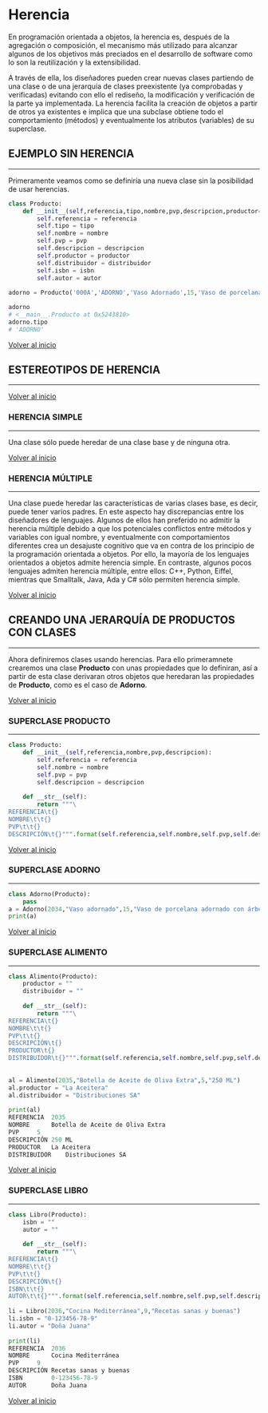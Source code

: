 # Herencia

En programación orientada a objetos, la herencia es, después de la agregación o composición, el mecanismo más utilizado para alcanzar algunos de los objetivos más preciados en el desarrollo de software como lo son la reutilización y la extensibilidad. 

A través de ella, los diseñadores pueden crear nuevas clases partiendo de una clase o de una jerarquía de clases preexistente (ya comprobadas y verificadas) evitando con ello el rediseño, la modificación y verificación de la parte ya implementada. La herencia facilita la creación de objetos a partir de otros ya existentes e implica que una subclase obtiene todo el comportamiento (métodos) y eventualmente los atributos (variables) de su superclase.

## EJEMPLO SIN HERENCIA

---------------------------------------------------------------------------

Primeramente veamos como se definiría una nueva clase sin la posibilidad de usar herencias.

```python
class Producto:
    def __init__(self,referencia,tipo,nombre,pvp,descripcion,productor=None,distribuidor=None,isbn=None,autor=None):
        self.referencia = referencia
        self.tipo = tipo
        self.nombre = nombre
        self.pvp = pvp
        self.descripcion = descripcion
        self.productor = productor
        self.distribuidor = distribuidor
        self.isbn = isbn
        self.autor = autor
        
adorno = Producto('000A','ADORNO','Vaso Adornado',15,'Vaso de porcelana con dibujos')   

adorno
# <__main__.Producto at 0x5243810>
adorno.tipo
# 'ADORNO'
```

[Volver al inicio](#-herencia)

## ESTEREOTIPOS DE HERENCIA

---------------------------------------------------------------------------

[Volver al inicio](#-herencia)

### HERENCIA SIMPLE

---------------------------------------------------------------------------

Una clase sólo puede heredar de una clase base y de ninguna otra.

[Volver al inicio](#-herencia)

### HERENCIA MÚLTIPLE

---------------------------------------------------------------------------

Una clase puede heredar las características de varias clases base, es decir, puede tener varios padres. En este aspecto hay discrepancias entre los diseñadores de lenguajes. Algunos de ellos han preferido no admitir la herencia múltiple debido a que los potenciales conflictos entre métodos y variables con igual nombre, y eventualmente con comportamientos diferentes crea un desajuste cognitivo que va en contra de los principio de la programación orientada a objetos. Por ello, la mayoría de los lenguajes orientados a objetos admite herencia simple. En contraste, algunos pocos lenguajes admiten herencia múltiple, entre ellos: C++, Python, Eiffel, mientras que Smalltalk, Java, Ada y C# sólo permiten herencia simple.

[Volver al inicio](#-herencia)

## CREANDO UNA JERARQUÍA DE PRODUCTOS CON CLASES

---------------------------------------------------------------------------

Ahora definiremos clases usando herencias. Para ello primeramnete crearemos una clase **Producto** con unas propiedades que lo definiran, así a partir de esta clase derivaran otros objetos que heredaran las propiedades de **Producto**, como es el caso de **Adorno**.

[Volver al inicio](#-herencia)

### SUPERCLASE PRODUCTO

---------------------------------------------------------------------------

```python
class Producto:
    def __init__(self,referencia,nombre,pvp,descripcion):
        self.referencia = referencia
        self.nombre = nombre
        self.pvp = pvp
        self.descripcion = descripcion
        
    def __str__(self):
        return """\
REFERENCIA\t{}
NOMBRE\t\t{}
PVP\t\t{}
DESCRIPCIÓN\t{}""".format(self.referencia,self.nombre,self.pvp,self.descripcion)
```

[Volver al inicio](#-herencia)

### SUPERCLASE ADORNO

---------------------------------------------------------------------------

```python
class Adorno(Producto):
    pass
​a = Adorno(2034,"Vaso adornado",15,"Vaso de porcelana adornado con árboles")
print(a)
```

[Volver al inicio](#-herencia)

### SUPERCLASE ALIMENTO

---------------------------------------------------------------------------

```python
class Alimento(Producto):
    productor = ""
    distribuidor = ""
    
    def __str__(self):
        return """\
REFERENCIA\t{}
NOMBRE\t\t{}
PVP\t\t{}
DESCRIPCIÓN\t{}
PRODUCTOR\t{}
DISTRIBUIDOR\t{}""".format(self.referencia,self.nombre,self.pvp,self.descripcion,self.productor,self.distribuidor)
        
    
al = Alimento(2035,"Botella de Aceite de Oliva Extra",5,"250 ML")
al.productor = "La Aceitera"
al.distribuidor = "Distribuciones SA"
​
print(al)
REFERENCIA	2035
NOMBRE		Botella de Aceite de Oliva Extra
PVP		5
DESCRIPCIÓN	250 ML
PRODUCTOR	La Aceitera
DISTRIBUIDOR	Distribuciones SA
```

[Volver al inicio](#-herencia)

### SUPERCLASE LIBRO

---------------------------------------------------------------------------

```python
class Libro(Producto):
    isbn = ""
    autor = ""
    
    def __str__(self):
        return """\
REFERENCIA\t{}
NOMBRE\t\t{}
PVP\t\t{}
DESCRIPCIÓN\t{}
ISBN\t\t{}
AUTOR\t\t{}""".format(self.referencia,self.nombre,self.pvp,self.descripcion,self.isbn,self.autor)
    
li = Libro(2036,"Cocina Mediterránea",9,"Recetas sanas y buenas")
li.isbn = "0-123456-78-9"
li.autor = "Doña Juana"
​
print(li)
REFERENCIA	2036
NOMBRE		Cocina Mediterránea
PVP		9
DESCRIPCIÓN	Recetas sanas y buenas
ISBN		0-123456-78-9
AUTOR		Doña Juana
```

[Volver al inicio](#-herencia)
